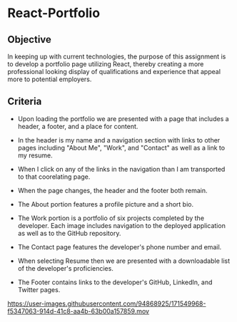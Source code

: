 # React-Portfolio

## Objective

In keeping up with current technologies, the purpose of this assignment is to develop a portfolio page utilizing React, thereby creating a more professional looking display of qualifications and experience that appeal more to potential employers. 

## Criteria

* Upon loading the portfolio we are presented with a page that includes a header, a footer, and a place for content. 

* In the header is my name and a navigation section with links to other pages including "About Me", "Work", and "Contact" as well as a link to my resume. 

* When I click on any of the links in the navigation than I am transported to that coorelating page. 

* When the page changes, the header and the footer both remain. 

* The About portion features a profile picture and a short bio. 

* The Work portion is a portfolio of six projects completed by the developer. Each image includes navigation to the deployed application as well as to the GitHub repository. 

* The Contact page features the developer's phone number and email. 

* When selecting Resume then we are presented with a downloadable list of the developer's proficiencies.

* The Footer contains links to the developer's GitHub, LinkedIn, and Twitter pages.



https://user-images.githubusercontent.com/94868925/171549968-f5347063-914d-41c8-aa4b-63b00a157859.mov

